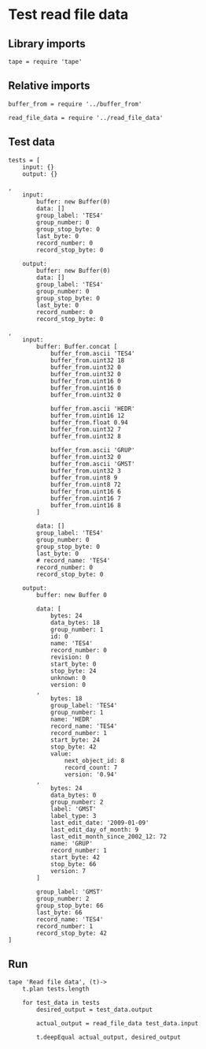 # Test read file data

## Library imports

	tape = require 'tape'


## Relative imports

	buffer_from = require '../buffer_from'

	read_file_data = require '../read_file_data'


## Test data

	tests = [
		input: {}
		output: {}

	,
		input:
			buffer: new Buffer(0)
			data: []
			group_label: 'TES4'
			group_number: 0
			group_stop_byte: 0
			last_byte: 0
			record_number: 0
			record_stop_byte: 0

		output:
			buffer: new Buffer(0)
			data: []
			group_label: 'TES4'
			group_number: 0
			group_stop_byte: 0
			last_byte: 0
			record_number: 0
			record_stop_byte: 0

	,
		input:
			buffer: Buffer.concat [
				buffer_from.ascii 'TES4'
				buffer_from.uint32 18
				buffer_from.uint32 0
				buffer_from.uint32 0
				buffer_from.uint16 0
				buffer_from.uint16 0
				buffer_from.uint32 0

				buffer_from.ascii 'HEDR'
				buffer_from.uint16 12
				buffer_from.float 0.94
				buffer_from.uint32 7
				buffer_from.uint32 8

				buffer_from.ascii 'GRUP'
				buffer_from.uint32 0
				buffer_from.ascii 'GMST'
				buffer_from.uint32 3
				buffer_from.uint8 9
				buffer_from.uint8 72
				buffer_from.uint16 6
				buffer_from.uint16 7
				buffer_from.uint16 8
			]

			data: []
			group_label: 'TES4'
			group_number: 0
			group_stop_byte: 0
			last_byte: 0
			# record_name: 'TES4'
			record_number: 0
			record_stop_byte: 0

		output:
			buffer: new Buffer 0

			data: [
				bytes: 24
				data_bytes: 18
				group_number: 1
				id: 0
				name: 'TES4'
				record_number: 0
				revision: 0
				start_byte: 0
				stop_byte: 24
				unknown: 0
				version: 0
			,
				bytes: 18
				group_label: 'TES4'
				group_number: 1
				name: 'HEDR'
				record_name: 'TES4'
				record_number: 1
				start_byte: 24
				stop_byte: 42
				value:
					next_object_id: 8
					record_count: 7
					version: '0.94'
			,
				bytes: 24
				data_bytes: 0
				group_number: 2
				label: 'GMST'
				label_type: 3
				last_edit_date: '2009-01-09'
				last_edit_day_of_month: 9
				last_edit_month_since_2002_12: 72
				name: 'GRUP'
				record_number: 1
				start_byte: 42
				stop_byte: 66
				version: 7
			]

			group_label: 'GMST'
			group_number: 2
			group_stop_byte: 66
			last_byte: 66
			record_name: 'TES4'
			record_number: 1
			record_stop_byte: 42
	]


## Run

	tape 'Read file data', (t)->
		t.plan tests.length

		for test_data in tests
			desired_output = test_data.output

			actual_output = read_file_data test_data.input

			t.deepEqual actual_output, desired_output
